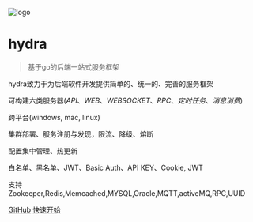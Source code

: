 ![logo](https://docsify.js.org/_media/icon.svg)

# hydra

> 基于go的后端一站式服务框架

hydra致力于为后端软件开发提供简单的、统一的、完善的服务框架

可构建六类服务器(*API*、*WEB*、*WEBSOCKET*、*RPC*、*定时任务*、*消息消费*)

跨平台(windows, mac, linux)

集群部署、服务注册与发现，限流、降级、熔断

配置集中管理、热更新

 白名单、黑名单、JWT、Basic Auth、API KEY、Cookie, JWT

支持Zookeeper,Redis,Memcached,MYSQL,Oracle,MQTT,activeMQ,RPC,UUID


[GitHub](https://github.com/micro-plat/hydra)
[快速开始](/start/bg.md)